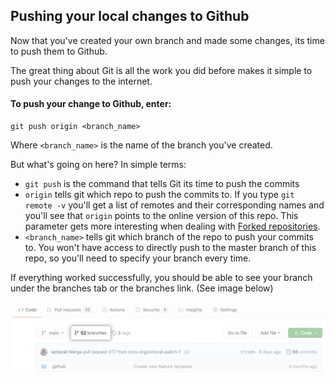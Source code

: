 ## Pushing your local changes to Github
Now that you've created your own branch and made some changes, its time to push them to Github.

The great thing about Git is all the work you did before makes it simple to push your changes to the internet. 

#### To push your change to Github, enter:
```
git push origin <branch_name>
```
Where `<branch_name>` is the name of the branch you've created. 

But what's going on here? In simple terms:
 - `git push` is the command that tells Git its time to push the commits
 - `origin` tells git which repo to push the commits to. If you type `git remote -v` you'll get a list of remotes and their corresponding names and you'll see that `origin` points to the online version of this repo. This parameter gets more interesting when dealing with [Forked repositories](https://docs.github.com/en/github/collaborating-with-issues-and-pull-requests/working-with-forks).
 - `<branch_name>` tells git which branch of the repo to push your commits to. You won't have access to directly push to the master branch of this repo, so you'll need to specify your branch every time.

If everything worked successfully, you should be able to see your branch under the branches tab or the branches link. (See image below)

![](branches-link.png)

